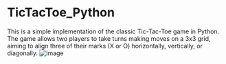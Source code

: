 # TicTacToe_Python

This is a simple implementation of the classic Tic-Tac-Toe game in Python. The game allows two players to take turns making moves on a 3x3 grid, aiming to align three of their marks (X or O) horizontally, vertically, or diagonally.
![image](https://github.com/ashish17133/TicTacToe_Python/assets/38313094/1b53cd59-9056-47e5-ba7f-6329d8fa9235)
